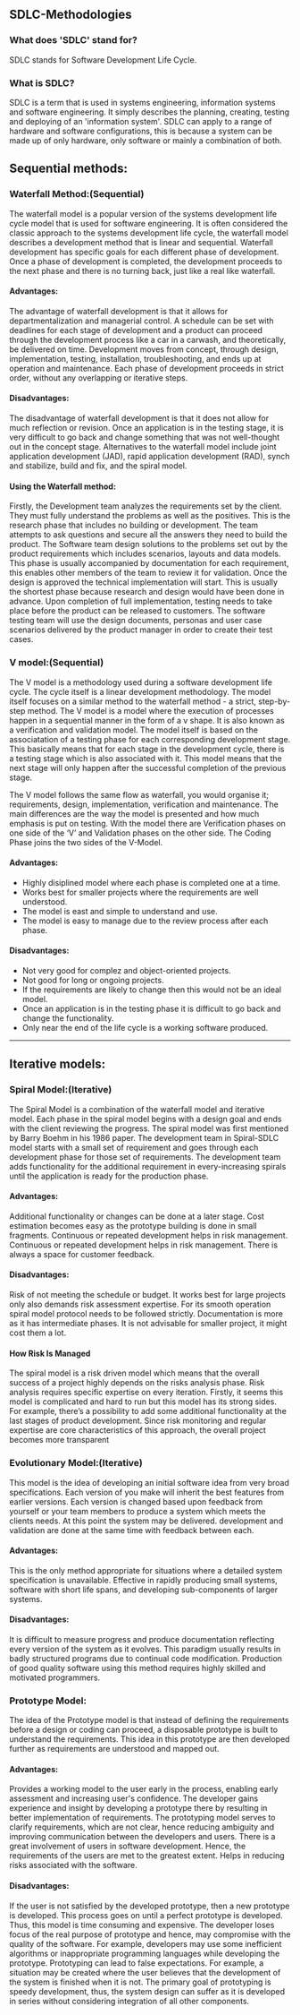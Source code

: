 ## SDLC-Methodologies

### What does 'SDLC' stand for?
SDLC stands for Software Development Life Cycle. 
### What is SDLC?
SDLC is a term that is used in systems engineering, information systems and software engineering. It simply describes the planning, creating, testing and deploying of an 'information system'. SDLC can apply to a range of hardware and software configurations, this is because a system can be made up of only hardware, only software or mainly a combination of both.
## Sequential methods:
### Waterfall Method:(Sequential)
The waterfall model is a popular version of the systems development life cycle model that is used for software engineering. It is often considered the classic approach to the systems development life cycle, the waterfall model describes a development method that is linear and sequential. Waterfall development has specific goals for each different phase of development. Once a phase of development is completed, the development proceeds to the next phase and there is no turning back, just like a real like waterfall.
#### Advantages:
The advantage of waterfall development is that it allows for departmentalization and managerial control. A schedule can be set with deadlines for each stage of development and a product can proceed through the development process like a car in a carwash, and theoretically, be delivered on time. Development moves from concept, through design, implementation, testing, installation, troubleshooting, and ends up at operation and maintenance. Each phase of development proceeds in strict order, without any overlapping or iterative steps.
#### Disadvantages:
The disadvantage of waterfall development is that it does not allow for much reflection or revision. Once an application is in the testing stage, it is very difficult to go back and change something that was not well-thought out in the concept stage. Alternatives to the waterfall model include joint application development (JAD), rapid application development (RAD), synch and stabilize, build and fix, and the spiral model.
#### Using the Waterfall method:
Firstly, the Development team analyzes the requirements set by the client. They must fully understand the problems as well as the positives. This is the research phase that includes no building or development. The team attempts to ask questions and secure all the answers they need to build the product. The Software team design solutions to the problems set out by the product requirements which includes scenarios, layouts and data models. This phase is usually accompanied by documentation for each requirement, this enables other members of the team to review it for validation.
Once the design is approved the technical implementation will start. This is usually the shortest phase because research and design would have been done in advance. Upon completion of full implementation, testing needs to take place before the product can be released to customers. The software testing team will use the design documents, personas and user case scenarios delivered by the product manager in order to create their test cases.
### V model:(Sequential)
The V model is a methodology used during a software development life cycle. The cycle itself is a linear development methodology. The model itself focuses on a similar method to the waterfall method - a strict, step-by-step method. The V model is a model where the execution of processes happen in a sequential manner in the form of a v shape. It is also known as a verification and validation model. The model itself is based on the associatation of a testing phase for each corresponding development stage. This basically means that for each stage in the development cycle, there is a testing stage which is also associated with it. This model means that the next stage will only happen after the successful completion of the previous stage. 

The V model follows the same flow as waterfall, you would organise it; requirements, design, implementation, verification and maintenance. The main differences are the way the model is presented and how much emphasis is put on testing. With the model there are Verification phases on one side of the ‘V’ and Validation phases on the other side. The Coding Phase joins the two sides of the V-Model. 
#### Advantages:
* Highly disiplined model where each phase is completed one at a time.
* Works best for smaller projects where the requirements are well understood.
* The model is east and simple to understand and use.
* The model is easy to manage due to the review process after each phase.
#### Disadvantages:
* Not very good for complez and object-oriented projects.
* Not good for long or ongoing projects.
* If the requirements are likely to change then this would not be an ideal model.
* Once an application is in the testing phase it is difficult to go back and change the functionality.
* Only near the end of the life cycle is a working software produced.

---

## Iterative models:
### Spiral Model:(Iterative)
The Spiral Model is a combination of the waterfall model and iterative model. Each phase in the spiral model begins with a design goal and ends with the client reviewing the progress. The spiral model was first mentioned by Barry Boehm in his 1986 paper. The development team in Spiral-SDLC model starts with a small set of requirement and goes through each development phase for those set of requirements. The development team adds functionality for the additional requirement in every-increasing spirals until the application is ready for the production phase.
#### Advantages:
Additional functionality or changes can be done at a later stage. Cost estimation becomes easy as the prototype building is done in small fragments. Continuous or repeated development helps in risk management. Continuous or repeated development helps in risk management. There is always a space for customer feedback.
#### Disadvantages:
Risk of not meeting the schedule or budget. It works best for large projects only also demands risk assessment expertise. For its smooth operation spiral model protocol needs to be followed strictly. Documentation is more as it has intermediate phases. It is not advisable for smaller project, it might cost them a lot.
#### How Risk Is Managed
The spiral model is a risk driven model which means that the overall success of a project highly depends on the risks analysis phase. Risk analysis requires specific expertise on every iteration. Firstly, it seems this model is complicated and hard to run but this model has its strong sides. For example, there’s a possibility to add some additional functionality at the last stages of product development. Since risk monitoring and regular expertise are core characteristics of this approach, the overall project becomes more transparent
### Evolutionary Model:(Iterative)
This model is the idea of developing an initial software idea from very broad specifications. Each version of you make will inherit the best features from earlier versions. Each version is changed based upon feedback from yourself or your team members to produce a system which meets the clients needs. At this point the system may be delivered. development and validation are done at the same time with feedback between each.
#### Advantages: 
This is the only method appropriate for situations where a detailed system specification is unavailable. Effective in rapidly producing small systems, software with short life spans, and developing sub-components of larger systems.
#### Disadvantages: 
It is difficult to measure progress and produce documentation reflecting every version of the system as it evolves. This paradigm usually results in badly structured programs due to continual code modification. Production of good quality software using this method requires highly skilled and motivated programmers.
### Prototype Model:
The idea of the Prototype model is that instead of defining the requirements before a design or coding can proceed, a disposable prototype is built to understand the requirements. This idea in this prototype are then developed further as requirements are understood and mapped out.
#### Advantages:
Provides a working model to the user early in the process, enabling early assessment and increasing user's confidence. The developer gains experience and insight by developing a prototype there by resulting in better implementation of requirements. The prototyping model serves to clarify requirements, which are not clear, hence reducing ambiguity and improving communication between the developers and users. There is a great involvement of users in software development. Hence, the requirements of the users are met to the greatest extent. Helps in reducing risks associated with the software.
#### Disadvantages:
If the user is not satisfied by the developed prototype, then a new prototype is developed. This process goes on until a perfect prototype is developed. Thus, this model is time consuming and expensive. The developer loses focus of the real purpose of prototype and hence, may compromise with the quality of the software. For example, developers may use some inefficient algorithms or inappropriate programming languages while developing the prototype. Prototyping can lead to false expectations. For example, a situation may be created where the user believes that the development of the system is finished when it is not. The primary goal of prototyping is speedy development, thus, the system design can suffer as it is developed in series without considering integration of all other components.

